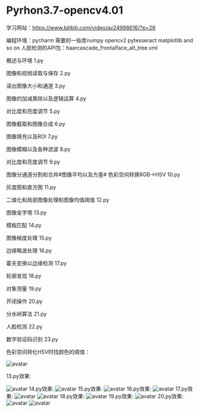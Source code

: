 # Pyrhon3.7-opencv4.01
学习网站：https://www.bilibili.com/video/av24998616/?p=26

编程环境：pycharm
需要的一些库numpy opencv2 pytesseract matplotlib and so on
人脸检测的API包：haarcascade_frontalface_alt_tree.xml

概述与环境 1.py

图像和视频读取与保存 2.py

读出图像大小和通道 3.py

图像的加减乘除以及逻辑运算 4.py

对比度和亮度调节 5.py

图像截取和图像合成 6.py

图像填充以及ROI 7.py

图像模糊以及各种滤波 8.py

对比度和亮度调节 9.py

图像分通道分割和合并#图像平均以及方差# 色彩空间转换RGB->HSV 10.py

灰度图和直方图 11.py

二值化和局部图像处理和图像均值阈值 12.py

图像金字塔 13.py

模板匹配 14.py

图像梯度处理 15.py

边缘略波处理 16.py

霍夫变换以边缘检测 17.py

轮廓发现 18.py

对象测量 19.py

开闭操作 20.py

分水岭算法 21.py

人脸检测 22.py

数字验证码识别 23.py

色彩空间转化HSV时找颜色的阈值：

![avatar](2018.jpg)


13.py效果:


![avatar](13.png)
14.py效果:
![avatar](14.png)
15.py效果:
![avatar](15.png)
16.py效果:
![avatar](16.png)
17.py效果:
![avatar](17.png)
![avatar](17.1.png)
18.py效果:
![avatar](18.png)
19.py效果:
![avatar](19.png)
20.py效果:
![avatar](20.png)
![avatar](20.1.png)



